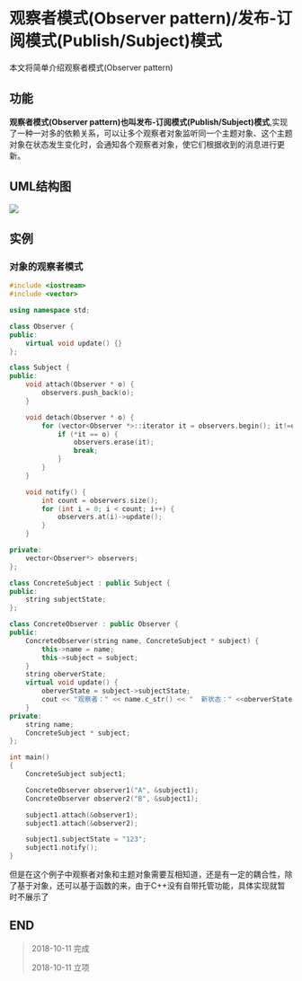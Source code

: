 # 观察者模式(Observer pattern)/发布-订阅模式(Publish/Subject)模式

本文将简单介绍观察者模式(Observer pattern)

## 功能

**观察者模式(Observer pattern)**也叫**发布-订阅模式(Publish/Subject)模式**,实现了一种一对多的依赖关系，可以让多个观察者对象监听同一个主题对象、这个主题对象在状态发生变化时，会通知各个观察者对象，使它们根据收到的消息进行更新。

## UML结构图

![](https://blog-cdn.chenxiyuan.fun/18-10-11/11397318.jpg)

## 实例

### 对象的观察者模式

``` c++
#include <iostream>
#include <vector>

using namespace std;

class Observer {
public:
    virtual void update() {}
};

class Subject {
public:
    void attach(Observer * o) {
        observers.push_back(o);
    }

    void detach(Observer * o) {
        for (vector<Observer *>::iterator it = observers.begin(); it!=observers.end(); it++) {
            if (*it == o) {
                observers.erase(it);
                break;
            }
        }
    }

    void notify() {
        int count = observers.size();
        for (int i = 0; i < count; i++) {
            observers.at(i)->update();
        }
    }

private:
    vector<Observer*> observers;
};

class ConcreteSubject : public Subject {
public:
    string subjectState;
};

class ConcreteObserver : public Observer {
public:
    ConcreteObserver(string name, ConcreteSubject * subject) {
        this->name = name;
        this->subject = subject;
    }
    string oberverState;
    virtual void update() {
        oberverState = subject->subjectState;
        cout << "观察者：" << name.c_str() << "  新状态：" <<oberverState.c_str() << endl;
    }
private:
    string name;
    ConcreteSubject * subject;
};

int main()
{
    ConcreteSubject subject1;

    ConcreteObserver observer1("A", &subject1);
    ConcreteObserver observer2("B", &subject1);

    subject1.attach(&observer1);
    subject1.attach(&observer2);

    subject1.subjectState = "123";
    subject1.notify();
}
```

但是在这个例子中观察者对象和主题对象需要互相知道，还是有一定的耦合性，除了基于对象，还可以基于函数的来，由于C++没有自带托管功能，具体实现就暂时不展示了

## END

>   2018-10-11   完成
> 
>   2018-10-11   立项